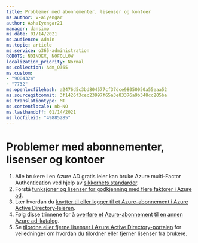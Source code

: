 ```yaml
---
title: Problemer med abonnementer, lisenser og kontoer
ms.author: v-aiyengar
author: AshaIyengar21
manager: dansimp
ms.date: 01/14/2021
ms.audience: Admin
ms.topic: article
ms.service: o365-administration
ROBOTS: NOINDEX, NOFOLLOW
localization_priority: Normal
ms.collection: Adm_O365
ms.custom:
- "9004324"
- "7732"
ms.openlocfilehash: a2476d5c3bd804577cf37dce98050050a55eaa52
ms.sourcegitcommit: 3f1426f3cec23997f65a3e83376a9b348cc205ba
ms.translationtype: MT
ms.contentlocale: nb-NO
ms.lasthandoff: 01/14/2021
ms.locfileid: "49885285"
---
```

# <a name="issues-with-subscriptions-licenses-and-accounts"></a>Problemer med abonnementer, lisenser og kontoer

1. Alle brukere i en Azure AD gratis leier kan bruke Azure multi-Factor Authentication ved hjelp av [sikkerhets standarder](https://docs.microsoft.com/azure/active-directory/fundamentals/concept-fundamentals-security-defaults).
1. Forstå [funksjoner og lisenser for godkjenning med flere faktorer i Azure ad](https://docs.microsoft.com/azure/active-directory/authentication/concept-mfa-licensing).
1. Lær hvordan du [knytter til eller legger til et Azure-abonnement i Azure Active Directory-leieren](https://docs.microsoft.com/azure/active-directory/fundamentals/active-directory-how-subscriptions-associated-directory).
1. Følg disse trinnene for å [overføre et Azure-abonnement til en annen Azure ad-katalog](https://docs.microsoft.com/azure/role-based-access-control/transfer-subscription).
1. Se [tilordne eller fjerne lisenser i Azure Active Directory-portalen](https://docs.microsoft.com/azure/active-directory/fundamentals/license-users-groups) for veiledninger om hvordan du tilordner eller fjerner lisenser fra brukere.